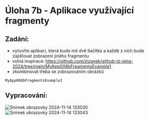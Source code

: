 # Úloha 7b - Aplikace využívající fragmenty

## Zadání:
- vytvořte aplikaci, která bude mít dvě tlačítka a každé z nich bude zajišťovat zobrazení jiného fragmentu
- volná inspirace: https://github.com/zizanek/github-tz-pma-2024/tree/main/MyApp008bFragmentsExample1
- zkombinovat třeba se zobrazováním obrázků

`MyApp008bFragmentsExample1`

## Vypracování:

![Snímek obrazovky 2024-11-14 133030](https://github.com/user-attachments/assets/58b0d1de-2a9f-4f85-9205-a672afe8f38f)
![Snímek obrazovky 2024-11-14 133043](https://github.com/user-attachments/assets/d6dc6138-4d1b-4706-983d-4b65a2724645)
